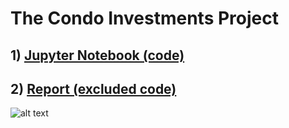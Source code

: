 # The Condo Investments Project 
## 1) [Jupyter Notebook (code)](https://github.com/Supanut-k/The_Neighborhood_Of_The_Condo/blob/master/Capstone%20Project%20-%20%20The%20Condo%20Investments.ipynb)
## 2) [Report (excluded code)](https://github.com/Supanut-k/The_Neighborhood_Of_The_Condo/blob/master/The%20Condo%20Investments%20-%20Report.ipynb)
![alt text](https://github.com/Supanut-k/The_Neighborhood_Of_The_Condo/blob/master/Maps/Map%20Images/map_clus.png)
